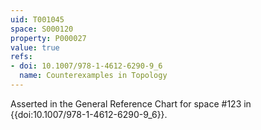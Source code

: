 ```yaml
---
uid: T001045
space: S000120
property: P000027
value: true
refs:
- doi: 10.1007/978-1-4612-6290-9_6
  name: Counterexamples in Topology
---
```


Asserted in the General Reference Chart for space #123 in
{{doi:10.1007/978-1-4612-6290-9_6}}.
